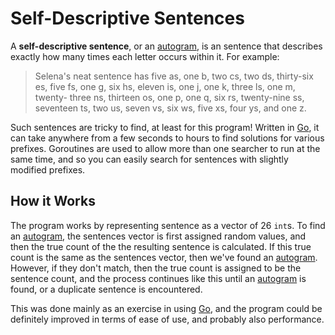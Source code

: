 Self-Descriptive Sentences
==========================

A **self-descriptive sentence**, or an
[autogram](http://en.wikipedia.org/wiki/Autogram), is an sentence that
describes exactly how many times each letter occurs within it. For example:

> Selena's neat sentence has five as, one b, two cs, two ds, thirty-six es,
  five fs, one g, six hs, eleven is, one j, one k, three ls, one m, twenty-
  three ns, thirteen os, one p, one q, six rs, twenty-nine ss, seventeen ts,
  two us, seven vs, six ws, five xs, four ys, and one z.

Such sentences are tricky to find, at least for this program! Written in
[Go](https://golang.org/), it can take anywhere from a few seconds to hours to
find solutions for various prefixes. Goroutines are used to allow more than
one searcher to run at the same time, and so you can easily search for
sentences with slightly modified prefixes.

How it Works
------------

The program works by representing sentence as a vector of 26 `int`s. To find
an [autogram](http://en.wikipedia.org/wiki/Autogram), the sentences vector is
first assigned random values, and then the true count of the the resulting
sentence is calculated. If this true count is the same as the sentences
vector, then we've found an [autogram](http://en.wikipedia.org/wiki/Autogram).
However, if they don't match, then the true count is assigned to be the
sentence count, and the process continues like this until an
[autogram](http://en.wikipedia.org/wiki/Autogram) is found, or a duplicate
sentence is encountered.

This was done mainly as an exercise in using [Go](https://golang.org/), and
the program could be definitely improved in terms of ease of use, and probably
also performance.
